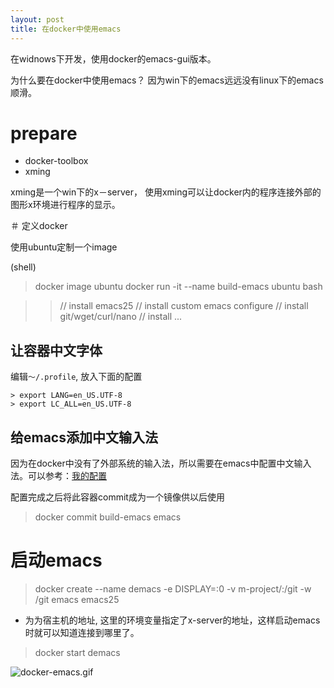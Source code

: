 ```yaml
---
layout: post
title: 在docker中使用emacs
---
```


在widnows下开发，使用docker的emacs-gui版本。

为什么要在docker中使用emacs？ 因为win下的emacs远远没有linux下的emacs顺滑。

# prepare

* docker-toolbox
* xming

xming是一个win下的x－server， 使用xming可以让docker内的程序连接外部的图形x环境进行程序的显示。

＃ 定义docker

使用ubuntu定制一个image

(shell)
> docker image ubuntu
> docker run -it --name build-emacs ubuntu bash

>> // install emacs25
>> // install custom emacs configure
>> // install git/wget/curl/nano
>> // install ...

## 让容器中文字体

编辑`～/.profile`, 放入下面的配置

```(shell)
> export LANG=en_US.UTF-8
> export LC_ALL=en_US.UTF-8
```

## 给emacs添加中文输入法

因为在docker中没有了外部系统的输入法，所以需要在emacs中配置中文输入法。可以参考：[我的配置](https://github.com/Qquanwei/emacs)


配置完成之后将此容器commit成为一个镜像供以后使用

> docker commit build-emacs emacs

# 启动emacs

> docker create --name demacs -e DISPLAY=<HOSTIP>:0 -v m-project/:/git -w /git emacs emacs25

* <HOSTIP> 为为宿主机的地址, 这里的环境变量指定了x-server的地址，这样启动emacs时就可以知道连接到哪里了。

> docker start demacs

![docker-emacs.gif]({{site.baseurl}}/content/images/docker-emacs.gif)
